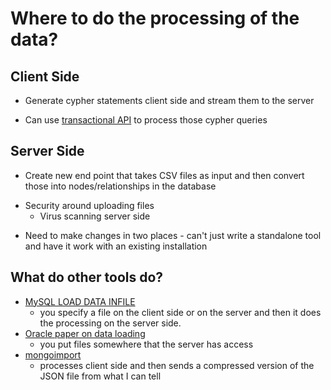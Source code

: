 # Where to do the processing of the data?

## Client Side

* Generate cypher statements client side and stream them to the server
+ Can use [transactional API](http://docs.neo4j.org/chunked/preview/rest-api-transactional.html) to process those cypher queries 


## Server Side

* Create new end point that takes CSV files as input and then convert those into nodes/relationships in the database

+ Security around uploading files
	* Virus scanning server side
- Need to make changes in two places - can't just write a standalone tool and have it work with an existing installation


## What do other tools do?

* [MySQL LOAD DATA INFILE](http://dev.mysql.com/doc/refman/5.1/en/load-data.html) 
	* you specify a file on the client side or on the server and then it does the processing on the server side.
* [Oracle paper on data loading](http://www.oracle.com/technetwork/database/bi-datawarehousing/twpdwbestpractices-for-loading-11g-404400.pdf)
	* you put files somewhere that the server has access 
* [mongoimport](http://docs.mongodb.org/manual/reference/program/mongoimport/)
	* processes client side and then sends a compressed version of the JSON file from what I can tell